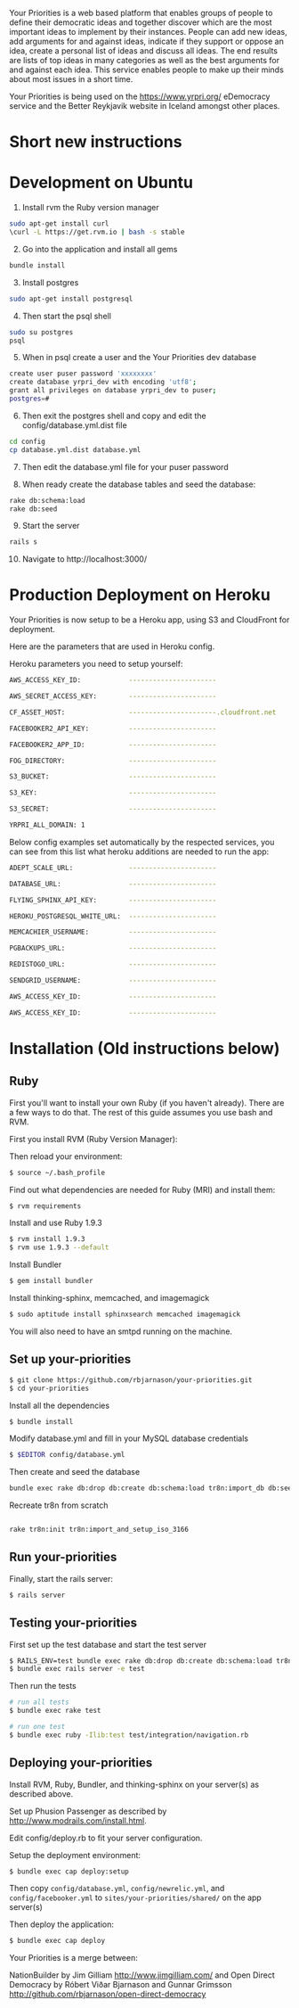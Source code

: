 Your Priorities is a web based platform that enables groups of people to define their democratic ideas and together discover which are the most important ideas to implement by their instances.  People can add new ideas, add arguments for and against ideas, indicate if they support or oppose an idea, create a personal list of ideas and discuss all ideas. The end results are lists of top ideas in many categories as well as the best arguments for and against each idea. This service enables people to make up their minds about most issues in a short time.

Your Priorities is being used on the https://www.yrpri.org/ eDemocracy service and the Better Reykjavik website in Iceland amongst other places.

Short new instructions
======================

Development on Ubuntu
=====================

1. Install rvm the Ruby version manager
````bash
sudo apt-get install curl
\curl -L https://get.rvm.io | bash -s stable
````

2. Go into the application and install all gems
````bash
bundle install
````

3. Install postgres
````bash
sudo apt-get install postgresql
````

4. Then start the psql shell
````bash
sudo su postgres
psql
````

5. When in psql create a user and the Your Priorities dev database
````bash
create user puser password 'xxxxxxxx'
create database yrpri_dev with encoding 'utf8';
grant all privileges on database yrpri_dev to puser;
postgres=#
````

6. Then exit the postgres shell and copy and edit the config/database.yml.dist file
````bash
cd config
cp database.yml.dist database.yml
````

7. Then edit the database.yml file for your puser password

8. When ready create the database tables and seed the database:
````bash
rake db:schema:load
rake db:seed
````

9. Start the server
````bash
rails s
````

10. Navigate to http://localhost:3000/


Production Deployment on Heroku
===============================

Your Priorities is now setup to be a Heroku app, using S3 and CloudFront for deployment.

Here are the parameters that are used in Heroku config.

Heroku parameters you need to setup yourself:
````bash
AWS_ACCESS_KEY_ID:            ----------------------
````
````bash
AWS_SECRET_ACCESS_KEY:        ----------------------
````
````bash
CF_ASSET_HOST:                ----------------------.cloudfront.net
````
````bash
FACEBOOKER2_API_KEY:          ----------------------
````
````bash
FACEBOOKER2_APP_ID:           ----------------------
````
````bash
FOG_DIRECTORY:                ----------------------
````
````bash
S3_BUCKET:                    ----------------------
````
````bash
S3_KEY:                       ----------------------
````
````bash
S3_SECRET:                    ----------------------
````
````bash
YRPRI_ALL_DOMAIN: 1
````

Below config examples set automatically by the respected services, you can see from this list what heroku additions are needed to run the app:

````bash
ADEPT_SCALE_URL:              ----------------------
````
````bash
DATABASE_URL:                 ----------------------
````
````bash
FLYING_SPHINX_API_KEY:        ----------------------
````
````bash
HEROKU_POSTGRESQL_WHITE_URL:  ----------------------
````
````bash
MEMCACHIER_USERNAME:          ----------------------
````
````bash
PGBACKUPS_URL:                ----------------------
````
````bash
REDISTOGO_URL:                ----------------------
````
````bash
SENDGRID_USERNAME:            ----------------------
````
````bash
AWS_ACCESS_KEY_ID:            ----------------------
````
````bash
AWS_ACCESS_KEY_ID:            ----------------------
````


Installation (Old instructions below)
=====================================

Ruby
----

First you'll want to install your own Ruby (if you haven't already). There are
a few ways to do that. The rest of this guide assumes you use bash and RVM.

First you install RVM (Ruby Version Manager):

Then reload your environment:

````bash
$ source ~/.bash_profile
````

Find out what dependencies are needed for Ruby (MRI) and install them:

````bash
$ rvm requirements
````

Install and use Ruby 1.9.3

````bash
$ rvm install 1.9.3
$ rvm use 1.9.3 --default
````

Install Bundler

````bash
$ gem install bundler
````

Install thinking-sphinx, memcached, and imagemagick

````bash
$ sudo aptitude install sphinxsearch memcached imagemagick
````

You will also need to have an smtpd running on the machine.

Set up your-priorities
----------------------------

````bash
$ git clone https://github.com/rbjarnason/your-priorities.git
$ cd your-priorities
````

Install all the dependencies

````bash
$ bundle install
````

Modify database.yml and fill in your MySQL database credentials

````bash
$ $EDITOR config/database.yml
````

Then create and seed the database

````bash
bundle exec rake db:drop db:create db:schema:load tr8n:import_db db:seed --trace
````

Recreate tr8n from scratch

````bash

rake tr8n:init tr8n:import_and_setup_iso_3166
````

Run your-priorities
-------------------------

Finally, start the rails server:

````bash
$ rails server
````

Testing your-priorities
-------------------------

First set up the test database and start the test server

````bash
$ RAILS_ENV=test bundle exec rake db:drop db:create db:schema:load tr8n:init tr8n:import_and_setup_iso_3166
$ bundle exec rails server -e test
````

Then run the tests

````bash
# run all tests
$ bundle exec rake test

# run one test
$ bundle exec ruby -Ilib:test test/integration/navigation.rb
````

Deploying your-priorities
---------------------------

Install RVM, Ruby, Bundler, and thinking-sphinx on your server(s) as described
above.

Set up Phusion Passenger as described by http://www.modrails.com/install.html.

Edit config/deploy.rb to fit your server configuration.

Setup the deployment environment:

````bash
$ bundle exec cap deploy:setup
````

Then copy `config/database.yml`, `config/newrelic.yml`, and `config/facebooker.yml`
to `sites/your-priorities/shared/` on the app server(s)

Then deploy the application:

````bash
$ bundle exec cap deploy
````

Your Priorities is a merge between:

NationBuilder by Jim Gilliam http://www.jimgilliam.com/ and Open Direct Democracy by Róbert Viðar Bjarnason and Gunnar Grimsson http://github.com/rbjarnason/open-direct-democracy
